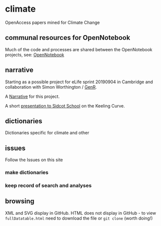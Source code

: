 # climate
OpenAccess papers mined for Climate Change

## communal resources for OpenNotebook
Much of the code and processes are shared between the OpenNotebook projects, see:
[OpenNotebook](https://github.com/petermr/openNotebook/blob/master/README.md)

## narrative
Starting as a possible project for eLife sprint 20190904 in Cambridge and collaboration
with Simon Worthington / [GenR](https://genr.eu/wp/open-science-and-climate-change-a-genr-theme/).

A [Narrative](Narrative.md) for this project.

A short [presentation to Sidcot School](SidcotSchool201909.md) on the Keeling Curve.


## dictionaries
Dictionaries specific for climate and other

## issues
Follow the Issues on this site 
### make dictionaries
### keep record of search and analyses

## browsing
XML and SVG display in GitHub. 
HTML does not display in GitHub - to view `fullDatatable.html` need to download the file or `git clone`
(worth doing!)

